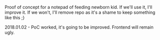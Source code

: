 Proof of concept for a notepad of feeding newborn kid. If we'll use it, I'll improve it. If we won't, I'll remove repo as it's a shame to keep something like this ;}

2018.01.02 - PoC worked, it's going to be improved. Frontend will remain ugly.

